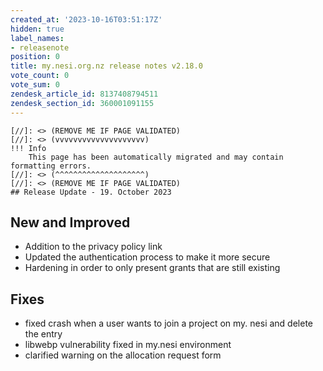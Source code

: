 ```yaml
---
created_at: '2023-10-16T03:51:17Z'
hidden: true
label_names:
- releasenote
position: 0
title: my.nesi.org.nz release notes v2.18.0
vote_count: 0
vote_sum: 0
zendesk_article_id: 8137408794511
zendesk_section_id: 360001091155
---
```



    [//]: <> (REMOVE ME IF PAGE VALIDATED)
    [//]: <> (vvvvvvvvvvvvvvvvvvvv)
    !!! Info
        This page has been automatically migrated and may contain formatting errors.
    [//]: <> (^^^^^^^^^^^^^^^^^^^^)
    [//]: <> (REMOVE ME IF PAGE VALIDATED)
    ## Release Update - 19. October 2023

## New and Improved

-   Addition to the privacy policy link
-   Updated the authentication process to make it more secure
-   Hardening in order to only present grants that are still existing

## Fixes

-   fixed crash when a user wants to join a project on my. nesi and
    delete the entry
-   libwebp vulnerability fixed in my.nesi environment
-   clarified warning on the allocation request form
